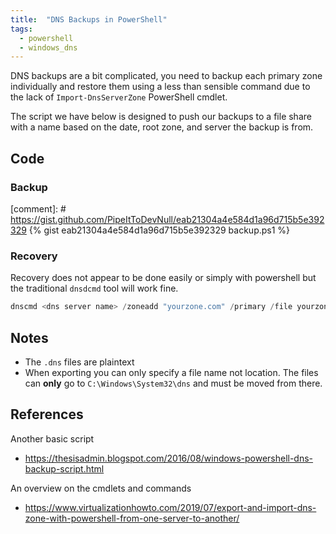```yaml
---
title:  "DNS Backups in PowerShell"
tags: 
  - powershell
  - windows_dns
---
```

DNS backups are a bit complicated, you need to backup each primary zone individually and restore them using a less than sensible command due to the lack of `Import-DnsServerZone` PowerShell cmdlet.

The script we have below is designed to push our backups to a file share with a name based on the date, root zone, and server the backup is from. 

## Code
### Backup
[comment]: # https://gist.github.com/PipeItToDevNull/eab21304a4e584d1a96d715b5e392329
{% gist eab21304a4e584d1a96d715b5e392329 backup.ps1 %} 

### Recovery
Recovery does not appear to be done easily or simply with powershell but the traditional `dnsdcmd` tool will work fine.
```powershell
dnscmd <dns server name> /zoneadd "yourzone.com" /primary /file yourzone.com.dns /load
```

## Notes
* The `.dns` files are plaintext
* When exporting you can only specify a file name not location. The files can **only** go to `C:\Windows\System32\dns` and must be moved from there.

## References
Another basic script
* https://thesisadmin.blogspot.com/2016/08/windows-powershell-dns-backup-script.html

An overview on the cmdlets and commands
* https://www.virtualizationhowto.com/2019/07/export-and-import-dns-zone-with-powershell-from-one-server-to-another/